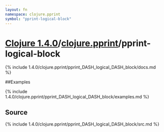 ```yaml
---
layout: fn
namespace: clojure.pprint
symbol: "pprint-logical-block"
---
```


# [Clojure 1.4.0](../../)/[clojure.pprint](../)/pprint-logical-block

{% include 1.4.0/clojure.pprint/pprint_DASH_logical_DASH_block/docs.md %}

##Examples

{% include 1.4.0/clojure.pprint/pprint_DASH_logical_DASH_block/examples.md %}
## Source
{% include 1.4.0/clojure.pprint/pprint_DASH_logical_DASH_block/src.md %}

